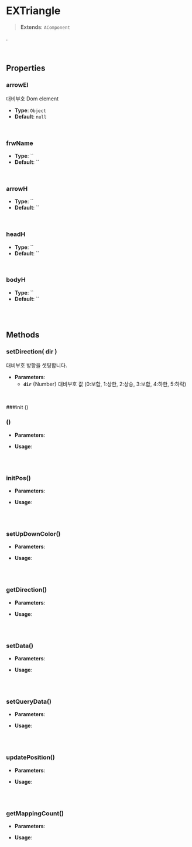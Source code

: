 # EXTriangle
> **Extends**: `AComponent`

.

<br/>

## Properties

### arrowEl

대비부호 Dom element

* **Type**: `Object`
* **Default**: `null`

<br/>

### frwName



* **Type**: ``
* **Default**: ``

<br/>

### arrowH



* **Type**: ``
* **Default**: ``

<br/>


### headH



* **Type**: ``
* **Default**: ``

<br/>

### bodyH



* **Type**: ``
* **Default**: ``

<br/>
<br/>

## Methods

### setDirection( dir )

대비부호 방향을 셋팅합니다.

* **Parameters**: 
	* **`dir`** {Number} 대비부호 값 (0:보합, 1:상한, 2:상승, 3:보합, 4:하한, 5:하락)

<br/>

###init ()
### ()



* **Parameters**: 


* **Usage**: 
```js

```

<br/>

### initPos()



* **Parameters**: 


* **Usage**: 
```js

```

<br/>

### setUpDownColor()



* **Parameters**: 


* **Usage**: 
```js

```

<br/>

### getDirection()



* **Parameters**: 


* **Usage**: 
```js

```

<br/>

### setData()



* **Parameters**: 


* **Usage**: 
```js

```

<br/>

### setQueryData()



* **Parameters**: 


* **Usage**: 
```js

```

<br/>

### updatePosition()



* **Parameters**: 


* **Usage**: 
```js

```

<br/>

### getMappingCount()



* **Parameters**: 


* **Usage**: 
```js

```

<br/>
<br/>
